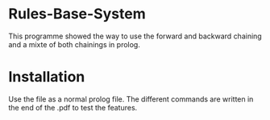 # Rules-Base-System
This programme showed the way to use the forward and backward chaining and a mixte of both chainings in prolog. 

# Installation
Use the file as a normal prolog file. The different commands are written in the end of the .pdf to test the features. 


